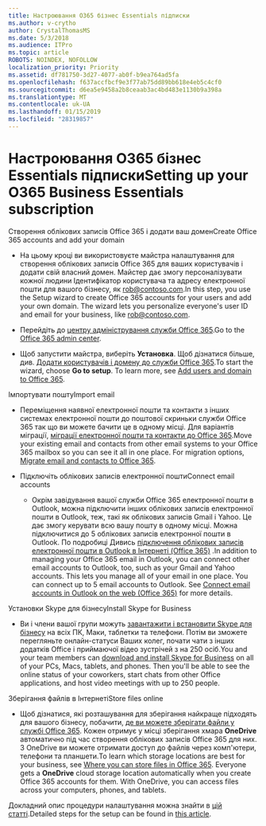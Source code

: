 ```yaml
---
title: Настроювання O365 бізнес Essentials підписки
ms.author: v-crytho
author: CrystalThomasMS
ms.date: 5/3/2018
ms.audience: ITPro
ms.topic: article
ROBOTS: NOINDEX, NOFOLLOW
localization_priority: Priority
ms.assetid: df781750-3d27-4077-ab0f-b9ea764ad5fa
ms.openlocfilehash: f637accfbcf9e3f77ab75dd89bb618e4eb5c4cf0
ms.sourcegitcommit: d6ea5e9458a2b8ceaab3ac4bd483e1130b9a398a
ms.translationtype: MT
ms.contentlocale: uk-UA
ms.lasthandoff: 01/15/2019
ms.locfileid: "28319857"
---
```

# <a name="setting-up-your-o365-business-essentials-subscription"></a><span data-ttu-id="fa96d-102">Настроювання O365 бізнес Essentials підписки</span><span class="sxs-lookup"><span data-stu-id="fa96d-102">Setting up your O365 Business Essentials subscription</span></span>

<span data-ttu-id="fa96d-103">Створення облікових записів Office 365 і додати ваш домен</span><span class="sxs-lookup"><span data-stu-id="fa96d-103">Create Office 365 accounts and add your domain</span></span>
  
- <span data-ttu-id="fa96d-p101">На цьому кроці ви використовуєте майстра налаштування для створення облікових записів Office 365 для ваших користувачів і додати свій власний домен. Майстер дає змогу персоналізувати кожної людини Ідентифікатор користувача та адресу електронної пошти для вашого бізнесу, як [rob@contoso.com](mailto:rob@contoso.com).</span><span class="sxs-lookup"><span data-stu-id="fa96d-p101">In this step, you use the Setup wizard to create Office 365 accounts for your users and add your own domain. The wizard lets you personalize everyone's user ID and email for your business, like [rob@contoso.com](mailto:rob@contoso.com).</span></span>
    
- <span data-ttu-id="fa96d-106">Перейдіть до [центру адміністрування служби Office 365](https://login.partner.microsoftonline.cn/).</span><span class="sxs-lookup"><span data-stu-id="fa96d-106">Go to the [Office 365 admin center](https://login.partner.microsoftonline.cn/).</span></span>
    
- <span data-ttu-id="fa96d-p102">Щоб запустити майстра, виберіть **Установка**. Щоб дізнатися більше, див. [Додати користувачів і домену до служби Office 365](https://support.office.com/en-US/Article/Add-users-and-domain-to-Office-365-6383f56d-3d09-4dcb-9b41-b5f5a5efd611).</span><span class="sxs-lookup"><span data-stu-id="fa96d-p102">To start the wizard, choose **Go to setup**. To learn more, see [Add users and domain to Office 365](https://support.office.com/en-US/Article/Add-users-and-domain-to-Office-365-6383f56d-3d09-4dcb-9b41-b5f5a5efd611).</span></span>
    
<span data-ttu-id="fa96d-109">Імпортувати пошту</span><span class="sxs-lookup"><span data-stu-id="fa96d-109">Import email</span></span>
  
- <span data-ttu-id="fa96d-p103">Переміщення наявної електронної пошти та контакти з інших системах електронної пошти до поштової скриньки служби Office 365 так що ви можете бачити це в одному місці. Для варіантів міграції, [міграції електронної пошти та контакти до Office 365](https://support.office.com/en-US/Article/Migrate-email-and-contacts-to-Office-365-a3e3bddb-582e-4133-8670-e61b9f58627e).</span><span class="sxs-lookup"><span data-stu-id="fa96d-p103">Move your existing email and contacts from other email systems to your Office 365 mailbox so you can see it all in one place. For migration options, [Migrate email and contacts to Office 365](https://support.office.com/en-US/Article/Migrate-email-and-contacts-to-Office-365-a3e3bddb-582e-4133-8670-e61b9f58627e).</span></span>
    
- <span data-ttu-id="fa96d-112">Підключіть облікових записів електронної пошти</span><span class="sxs-lookup"><span data-stu-id="fa96d-112">Connect email accounts</span></span>
    
  - <span data-ttu-id="fa96d-p104">Окрім завідування вашої служби Office 365 електронної пошти в Outlook, можна підключити інших облікових записів електронної пошти в Outlook, теж, такі як облікових записів Gmail і Yahoo. Це дає змогу керувати всю вашу пошту в одному місці. Можна підключитися до 5 облікових записів електронної пошти в Outlook. По подробиці Дивись [підключення облікових записів електронної пошти в Outlook в Інтернеті (Office 365)](https://support.office.com/en-US/Article/Connect-email-accounts-in-Outlook-on-the-web-Office-365-d7012ff0-924f-4f78-8aca-c3912d886c4d) .</span><span class="sxs-lookup"><span data-stu-id="fa96d-p104">In addition to managing your Office 365 email in Outlook, you can connect other email accounts to Outlook, too, such as your Gmail and Yahoo accounts. This lets you manage all of your email in one place. You can connect up to 5 email accounts to Outlook. See [Connect email accounts in Outlook on the web (Office 365)](https://support.office.com/en-US/Article/Connect-email-accounts-in-Outlook-on-the-web-Office-365-d7012ff0-924f-4f78-8aca-c3912d886c4d) for more details.</span></span> 
    
<span data-ttu-id="fa96d-117">Установки Skype для бізнесу</span><span class="sxs-lookup"><span data-stu-id="fa96d-117">Install Skype for Business</span></span>
  
- <span data-ttu-id="fa96d-p105">Ви і члени вашої групи можуть [завантажити і встановити Skype для бізнесу](https://support.office.com/en-US/Article/download-and-install-Skype-for-Business-8a0d4da8-9d58-44f9-9759-5c8f340cb3fb) на всіх ПК, Маки, таблетки та телефони. Потім ви зможете перегляньте онлайн-статуси Ваших колег, почати чати з інших додатків Office і приймаючої відео зустрічей з на 250 осіб.</span><span class="sxs-lookup"><span data-stu-id="fa96d-p105">You and your team members can [download and install Skype for Business](https://support.office.com/en-US/Article/download-and-install-Skype-for-Business-8a0d4da8-9d58-44f9-9759-5c8f340cb3fb) on all of your PCs, Macs, tablets, and phones. Then you'll be able to see the online status of your coworkers, start chats from other Office applications, and host video meetings with up to 250 people.</span></span> 
    
<span data-ttu-id="fa96d-120">Зберігання файлів в Інтернеті</span><span class="sxs-lookup"><span data-stu-id="fa96d-120">Store files online</span></span>
  
- <span data-ttu-id="fa96d-p106">Щоб дізнатися, які розташування для зберігання найкраще підходять для вашого бізнесу, побачити, [де ви можете зберігати файли у службі Office 365](https://support.office.com/article/c7c20284-bc94-47f4-9728-d28e9daf0790.aspx). Кожен отримує у місці зберігання хмара **OneDrive** автоматично під час створення облікових записів Office 365 для них. З OneDrive ви можете отримати доступ до файлів через комп'ютери, телефони та планшети.</span><span class="sxs-lookup"><span data-stu-id="fa96d-p106">To learn which storage locations are best for your business, see [Where you can store files in Office 365](https://support.office.com/article/c7c20284-bc94-47f4-9728-d28e9daf0790.aspx). Everyone gets a **OneDrive** cloud storage location automatically when you create Office 365 accounts for them. With OneDrive, you can access files across your computers, phones, and tablets.</span></span> 
    
<span data-ttu-id="fa96d-124">Докладний опис процедури налаштування можна знайти в [цій статті](https://support.office.com/en-US/Article/set-up-Office-365-for-business-6a3a29a0-e616-4713-99d1-15eda62d04fa#ID0EAAAABAAA=Business_Essentials).</span><span class="sxs-lookup"><span data-stu-id="fa96d-124">Detailed steps for the setup can be found in [this article](https://support.office.com/en-US/Article/set-up-Office-365-for-business-6a3a29a0-e616-4713-99d1-15eda62d04fa#ID0EAAAABAAA=Business_Essentials).</span></span>
  

